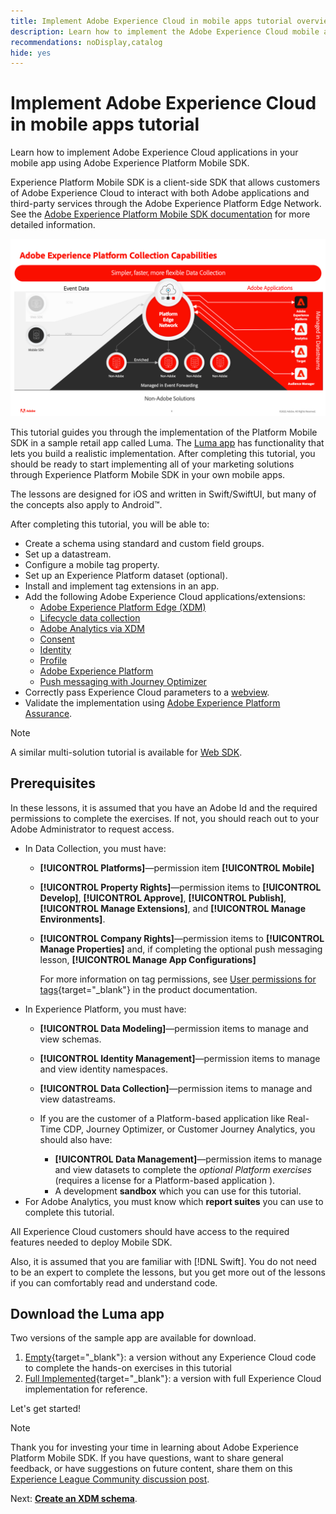 ```yaml
---
title: Implement Adobe Experience Cloud in mobile apps tutorial overview
description: Learn how to implement the Adobe Experience Cloud mobile applications. This tutorial guides you through an implementation of Experience Cloud applications in a sample Swift app.
recommendations: noDisplay,catalog
hide: yes
---
```

# Implement Adobe Experience Cloud in mobile apps tutorial

Learn how to implement Adobe Experience Cloud applications in your mobile app using Adobe Experience Platform Mobile SDK.

Experience Platform Mobile SDK is a client-side SDK that allows customers of Adobe Experience Cloud to interact with both Adobe applications and third-party services through the Adobe Experience Platform Edge Network. See the [Adobe Experience Platform Mobile SDK documentation](https://developer.adobe.com/client-sdks/documentation/) for more detailed information.

  ![build settings](assets/data-collection-mobile-sdk.png)


This tutorial guides you through the implementation of the Platform Mobile SDK in a sample retail app called Luma. The [Luma app](https://github.com/Adobe-Marketing-Cloud/Luma-iOS-Mobile-App) has functionality that lets you build a realistic implementation. After completing this tutorial, you should be ready to start implementing all of your marketing solutions through Experience Platform Mobile SDK in your own mobile apps.

The lessons are designed for iOS and written in Swift/SwiftUI, but many of the concepts also apply to Android&trade;.

After completing this tutorial, you will be able to:

* Create a schema using standard and custom field groups.
* Set up a datastream.
* Configure a mobile tag property.
* Set up an Experience Platform dataset (optional).
* Install and implement tag extensions in an app.
* Add the following Adobe Experience Cloud applications/extensions:
  * [Adobe Experience Platform Edge (XDM)](events.md)
  * [Lifecycle data collection](lifecycle-data.md)
  * [Adobe Analytics via XDM](analytics.md)
  * [Consent](consent.md)
  * [Identity](identity.md)
  * [Profile](profile.md)
  * [Adobe Experience Platform](platform.md)
  * [Push messaging with Journey Optimizer](journey-optimizer-push.md)
* Correctly pass Experience Cloud parameters to a [webview](web-views.md).
* Validate the implementation using [Adobe Experience Platform Assurance](assurance.md).

>[!NOTE]
>
>A similar multi-solution tutorial is available for [Web SDK](../tutorial-web-sdk/overview.md).

## Prerequisites

In these lessons, it is assumed that you have an Adobe Id and the required permissions to complete the exercises. If not, you should reach out to your Adobe Administrator to request access.

* In Data Collection, you must have:
  * **[!UICONTROL Platforms]**&mdash;permission item **[!UICONTROL Mobile]**
  * **[!UICONTROL Property Rights]**&mdash;permission items to **[!UICONTROL Develop]**, **[!UICONTROL Approve]**, **[!UICONTROL Publish]**, **[!UICONTROL Manage Extensions]**, and **[!UICONTROL Manage Environments]**.
  * **[!UICONTROL Company Rights]**&mdash;permission items to **[!UICONTROL Manage Properties]** and, if completing the optional push messaging lesson, **[!UICONTROL Manage App Configurations]**
  
    For more information on tag permissions, see [User permissions for tags](https://experienceleague.adobe.com/docs/experience-platform/tags/admin/user-permissions.html?lang=en){target="_blank"} in the product documentation.
* In Experience Platform, you must have:
  * **[!UICONTROL Data Modeling]**&mdash;permission items to manage and view schemas.
  * **[!UICONTROL Identity Management]**&mdash;permission items to manage and view identity namespaces.
  * **[!UICONTROL Data Collection]**&mdash;permission items to manage and view datastreams.

  * If you are the customer of a Platform-based application like Real-Time CDP, Journey Optimizer, or Customer Journey Analytics, you should also have:
    * **[!UICONTROL Data Management]**&mdash;permission items to manage and view datasets to complete the _optional Platform exercises_ (requires a license for a Platform-based application ).
    * A development **sandbox** which you can use for this tutorial.
* For Adobe Analytics, you must know which **report suites** you can use to complete this tutorial.

All Experience Cloud customers should have access to the required features needed to deploy Mobile SDK.

Also, it is assumed that you are familiar with [!DNL Swift]. You do not need to be an expert to complete the lessons, but you get more out of the lessons if you can comfortably read and understand code.

## Download the Luma app

Two versions of the sample app are available for download. 

1. [Empty](https://github.com/Adobe-Marketing-Cloud/Luma-iOS-Mobile-App){target="_blank"}: a version without any Experience Cloud code to complete the hands-on exercises in this tutorial
1. [Full Implemented](https://github.com/Adobe-Marketing-Cloud/Luma-iOS-Mobile-App){target="_blank"}: a version with full Experience Cloud implementation for reference.

Let's get started!

>[!NOTE]
>
>Thank you for investing your time in learning about Adobe Experience Platform Mobile SDK. If you have questions, want to share general feedback, or have suggestions on future content, share them on this [Experience League Community discussion post](https://experienceleaguecommunities.adobe.com/t5/adobe-experience-platform-launch/tutorial-discussion-implement-adobe-experience-cloud-in-mobile/td-p/443796).

Next: **[Create an XDM schema](create-schema.md)**.
